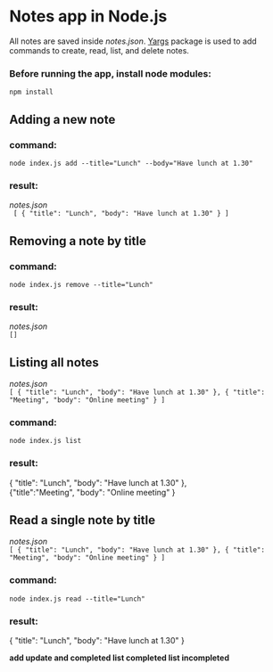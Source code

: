 # Notes app in Node.js

All notes are saved inside _notes.json_.
[Yargs](https://www.npmjs.com/package/yargs) package is used to add commands to
create, read, list, and delete notes.  
### Before running the app, install node modules:  
`npm install`

## Adding a new note

### command:

`node index.js add --title="Lunch" --body="Have lunch at 1.30"`

### result:

_notes.json_  
` [ { "title": "Lunch", "body": "Have lunch at 1.30" } ]`

## Removing a note by title

### command:

`node index.js remove --title="Lunch"`

### result:

_notes.json_  
`[]`

## Listing all notes

_notes.json_  
`[ { "title": "Lunch", "body": "Have lunch at 1.30" }, { "title": "Meeting", "body": "Online meeting" } ]`

### command:

`node index.js list`

### result:

{ "title": "Lunch", "body": "Have lunch at 1.30" },  
{"title":"Meeting", "body": "Online meeting" }

## Read a single note by title

_notes.json_  
`[ { "title": "Lunch", "body": "Have lunch at 1.30" }, { "title": "Meeting", "body": "Online meeting" } ]`

### command:

`node index.js read --title="Lunch"`

### result:

{ "title": "Lunch", "body": "Have lunch at 1.30" }

**add update and completed list completed list incompleted**
